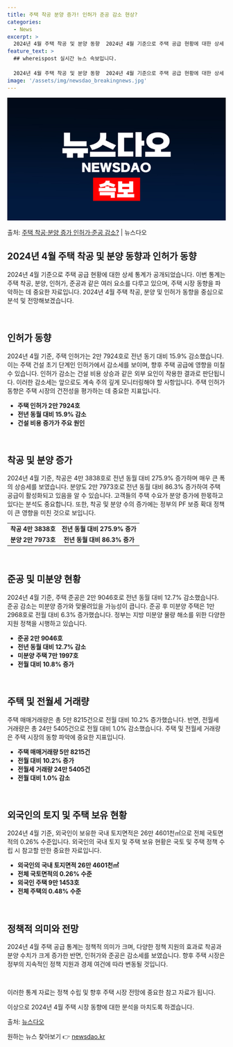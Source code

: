 ```yaml
---
title: 주택 착공 분양 증가! 인허가 준공 감소 현상?
categories:
  - News
excerpt: >
  2024년 4월 주택 착공 및 분양 동향  2024년 4월 기준으로 주택 공급 현황에 대한 상세 통계가 공개…
feature_text: >
  ## whereispost 실시간 뉴스 속보입니다.

  2024년 4월 주택 착공 및 분양 동향  2024년 4월 기준으로 주택 공급 현황에 대한 상세 통계가 공개…
image: '/assets/img/newsdao_breakingnews.jpg'
---
```


![뉴스다오 속보](/assets/img/newsdao_breakingnews.jpg)

<p>출처: <a href="https://newsdao.kr/4008" rel="dofollow">주택 착공·분양 증가 인허가·준공 감소?</a> | 뉴스다오</p>

<h2 data-ke-size="size26">2024년 4월 주택 착공 및 분양 동향과 인허가 동향</h2>
2024년 4월 기준으로 주택 공급 현황에 대한 상세 통계가 공개되었습니다. 이번 통계는 주택 착공, 분양, 인허가, 준공과 같은 여러 요소를 다루고 있으며, 주택 시장 동향을 파악하는 데 중요한 자료입니다. 2024년 4월 주택 착공, 분양 및 인허가 동향을 중심으로 분석 및 전망해보겠습니다.

<p data-ke-size="size16">&nbsp;</p>

<h2 data-ke-size="size24">인허가 동향</h2>
2024년 4월 기준, 주택 인허가는 2만 7924호로 전년 동기 대비 15.9% 감소했습니다. 이는 주택 건설 초기 단계인 인허가에서 감소세를 보이며, 향후 주택 공급에 영향을 미칠 수 있습니다. 인허가 감소는 건설 비용 상승과 같은 외부 요인이 작용한 결과로 판단됩니다. 이러한 감소세는 앞으로도 계속 주의 깊게 모니터링해야 할 사항입니다. 주택 인허가 동향은 주택 시장의 건전성을 평가하는 데 중요한 지표입니다.

<ul>
  <li><b>주택 인허가 2만 7924호</b></li>
  <li><b>전년 동월 대비 15.9% 감소</b></li>
  <li><b>건설 비용 증가가 주요 원인</b></li>
</ul>

<p data-ke-size="size16">&nbsp;</p>

<h2 data-ke-size="size24">착공 및 분양 증가</h2>
2024년 4월 기준, 착공은 4만 3838호로 전년 동월 대비 275.9% 증가하며 매우 큰 폭의 상승세를 보였습니다. 분양도 2만 7973호로 전년 동월 대비 86.3% 증가하여 주택 공급이 활성화되고 있음을 알 수 있습니다. 고객들의 주택 수요가 분양 증가에 한몫하고 있다는 분석도 중요합니다. 또한, 착공 및 분양 수의 증가에는 정부의 PF 보증 확대 정책이 큰 영향을 미친 것으로 보입니다.

<table>
  <tr>
    <td style="text-align: center; height: 17px;"><b>착공 4만 3838호</b></td>
    <td style="text-align: center; height: 17px;"><b>전년 동월 대비 275.9% 증가</b></td>
  </tr>
  <tr>
    <td style="text-align: center; height: 17px;"><b>분양 2만 7973호</b></td>
    <td style="text-align: center; height: 17px;"><b>전년 동월 대비 86.3% 증가</b></td>
  </tr>
</table>

<p data-ke-size="size16">&nbsp;</p>

<h2 data-ke-size="size24">준공 및 미분양 현황</h2>
2024년 4월 기준, 주택 준공은 2만 9046호로 전년 동월 대비 12.7% 감소했습니다. 준공 감소는 미분양 증가와 맞물려있을 가능성이 큽니다. 준공 후 미분양 주택은 1만 2968호로 전월 대비 6.3% 증가했습니다. 정부는 지방 미분양 물량 해소를 위한 다양한 지원 정책을 시행하고 있습니다.

<ul>
  <li><b>준공 2만 9046호</b></li>
  <li><b>전년 동월 대비 12.7% 감소</b></li>
  <li><b>미분양 주택 7만 1997호</b></li>
  <li><b>전월 대비 10.8% 증가</b></li>
</ul>

<p data-ke-size="size16">&nbsp;</p>

<h2 data-ke-size="size24">주택 및 전월세 거래량</h2>
주택 매매거래량은 총 5만 8215건으로 전월 대비 10.2% 증가했습니다. 반면, 전월세 거래량은 총 24만 5405건으로 전월 대비 1.0% 감소했습니다. 주택 및 전월세 거래량은 주택 시장의 동향 파악에 중요한 지표입니다.

<ul>
  <li><b>주택 매매거래량 5만 8215건</b></li>
  <li><b>전월 대비 10.2% 증가</b></li>
  <li><b>전월세 거래량 24만 5405건</b></li>
  <li><b>전월 대비 1.0% 감소</b></li>
</ul>

<p data-ke-size="size16">&nbsp;</p>

<h2 data-ke-size="size24">외국인의 토지 및 주택 보유 현황</h2>
2024년 4월 기준, 외국인이 보유한 국내 토지면적은 26만 4601천㎡으로 전체 국토면적의 0.26% 수준입니다. 외국인의 국내 토지 및 주택 보유 현황은 국토 및 주택 정책 수립 시 참고할 만한 중요한 자료입니다.

<ul>
  <li><b>외국인의 국내 토지면적 26만 4601천㎡</b></li>
  <li><b>전체 국토면적의 0.26% 수준</b></li>
  <li><b>외국인 주택 9만 1453호</b></li>
  <li><b>전체 주택의 0.48% 수준</b></li>
</ul>

<p data-ke-size="size16">&nbsp;</p>

<h2 data-ke-size="size24">정책적 의미와 전망</h2>
2024년 4월 주택 공급 통계는 정책적 의미가 크며, 다양한 정책 지원의 효과로 착공과 분양 수치가 크게 증가한 반면, 인허가와 준공은 감소세를 보였습니다. 향후 주택 시장은 정부의 지속적인 정책 지원과 경제 여건에 따라 변동될 것입니다.

<p data-ke-size="size16">&nbsp;</p>

이러한 통계 자료는 정책 수립 및 향후 주택 시장 전망에 중요한 참고 자료가 됩니다. 

이상으로 2024년 4월 주택 시장 동향에 대한 분석을 마치도록 하겠습니다.

출처: <a href="https://newsdao.kr/4008">뉴스다오</a>
 

원하는 뉴스 찾아보기 👉 <a href="https://newsdao.kr" rel="dofollow">newsdao.kr</a>


